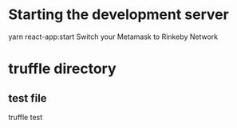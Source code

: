 # Starting the development server
yarn react-app:start
Switch your Metamask to Rinkeby Network

# truffle directory 
## test file
truffle test